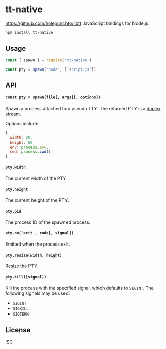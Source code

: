 # tt-native

https://github.com/holepunchto/libtt JavaScript bindings for Node.js.

```sh
npm install tt-native
```

## Usage

```js
const { spawn } = require('tt-native')

const pty = spawn('node', ['script.js'])
```

## API

#### `const pty = spawn(file[, args][, options])`

Spawn a process attached to a pseudo TTY. The returned PTY is a [duplex stream](https://github.com/streamxorg/streamx#duplex-stream).

Options include:

```js
{
  width: 80,
  height: 60,
  env: process.env,
  cwd: process.cwd()
}
```

#### `pty.width`

The current width of the PTY.

#### `pty.height`

The current height of the PTY.

#### `pty.pid`

The process ID of the spawned process.

#### `pty.on('exit', code[, signal])`

Emitted when the process exit.

#### `pty.resize(width, height)`

Resize the PTY.

#### `pty.kill([signal])`

Kill the process with the specified signal, which defaults to `SIGINT`. The following signals may be used:

- `SIGINT`
- `SIGKILL`
- `SIGTERM`

## License

ISC
